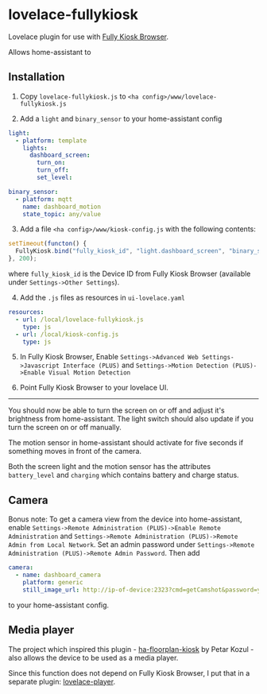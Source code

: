 # lovelace-fullykiosk

Lovelace plugin for use with
[Fully Kiosk Browser](https://www.ozerov.de/fully-kiosk-browser/).

Allows home-assistant to 

## Installation

1. Copy `lovelace-fullykiosk.js` to `<ha config>/www/lovelace-fullykiosk.js`

2. Add a `light` and `binary_sensor` to your home-assistant config

```yaml
light:
  - platform: template
    lights:
      dashboard_screen:
        turn_on:
        turn_off:
        set_level:

binary_sensor:
  - platform: mqtt
    name: dashboard_motion
    state_topic: any/value
```

3. Add a file `<ha config>/www/kiosk-config.js` with the following contents:

```js
setTimeout(functon() {
  FullyKiosk.bind("fully_kiosk_id", "light.dashboard_screen", "binary_sensor.dashboard_motion");
}, 200);
```
where `fully_kiosk_id` is the Device ID from Fully Kiosk Browser (available
under `Settings->Other Settings`).

4. Add the `.js` files as resources in `ui-lovelace.yaml`

```yaml
resources:
  - url: /local/lovelace-fullykiosk.js
    type: js
  - url: /local/kiosk-config.js
    type: js
```

5. In Fully Kiosk Browser, Enable `Settings->Advanced Web Settings->Javascript
   Interface (PLUS)` and `Settings->Motion Detection (PLUS)->Enable Visual
   Motion Detection`

6. Point Fully Kiosk Browser to your lovelace UI.

---

You should now be able to turn the screen on or off and adjust it's brightness
from home-assistant. The light switch should also update if you turn the screen
on or off manually.

The motion sensor in home-assistant should activate for five seconds if
something moves in front of the camera.

Both the screen light and the motion sensor has the attributes `battery_level`
and `charging` which contains battery and charge status.

## Camera

Bonus note: To get a camera view from the device into
home-assistant, enable `Settings->Remote Administration
(PLUS)->Enable Remote Administration` and `Settings->Remote
Administration (PLUS)->Remote Admin from Local Network`. Set an
admin password under `Settings->Remote Administration (PLUS)->Remote
Admin Password`. Then add

```yaml
camera:
  - name: dashboard_camera
    platform: generic
    still_image_url: http://ip-of-device:2323?cmd=getCamshot&password=your_admin_password
```

to your home-assistant config.

## Media player

The project which inspired this plugin -
[ha-floorplan-kiosk](https://github.com/pkozul/ha-floorplan-kiosk)
by Petar Kozul - also allows the device to be used as a media player.

Since this function does not depend on Fully Kiosk Browser, I put that in a
separate plugin:
[lovelace-player](https://github.com/thomasloven/lovelace-player).
